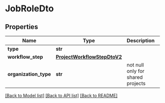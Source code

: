 # JobRoleDto

## Properties
Name | Type | Description | Notes
------------ | ------------- | ------------- | -------------
**type** | **str** |  | 
**workflow_step** | [**ProjectWorkflowStepDtoV2**](ProjectWorkflowStepDtoV2.md) |  | [optional] 
**organization_type** | **str** | not null only for shared projects | [optional] 

[[Back to Model list]](../README.md#documentation-for-models) [[Back to API list]](../README.md#documentation-for-api-endpoints) [[Back to README]](../README.md)

